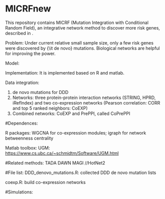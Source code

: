 # MICRFnew
This repository contains MICRF (Mutation Integration with Conditional Random Field), an integrative network method to discover more risk genes, described in .

Problem:
Under current relative small sample size, only a few risk genes were discovered by {\it de novo} mutations. Biological networks are helpful for improving the power.  

Model:

Implementation:
It is implemented based on R and matlab.


Data integration:
1. de novo mutations for DDD
2. Networks: three protein-protein interaction networks (STRING, HPRD, iRefIndex) and two co-expression networks (Pearson correlation: CORR and top 5 ranked neighbors: CoEXP)
3. Combined networks: CoEXP and PrePPI, called CoPrePPI

#Dependences:

R packages: WGCNA for co-expression modules; igraph for network betweenness centrality

Matlab toolbox: UGM: https://www.cs.ubc.ca/~schmidtm/Software/UGM.html

#Related methods:
TADA
DAWN
MAGI
//HotNet2


#File list:
DDD_denovo_mutations.R: collected DDD de novo mutation lists

coexp.R: build co-expression networks




#Simulations:




